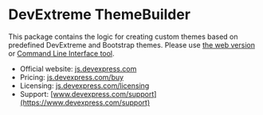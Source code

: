# DevExtreme ThemeBuilder

This package contains the logic for creating custom themes based on predefined DevExtreme and Bootstrap themes. Please use [the web version](https://js.devexpress.com/ThemeBuilder/) or [Command Line Interface tool](https://www.npmjs.com/package/devextreme-cli).

- Official website: [js.devexpress.com](https://js.devexpress.com)
- Pricing: [js.devexpress.com/buy](https://js.devexpress.com/Buy)
- Licensing: [js.devexpress.com/licensing](https://js.devexpress.com/Licensing)
- Support: [www.devexpress.com/support](https://www.devexpress.com/support)
